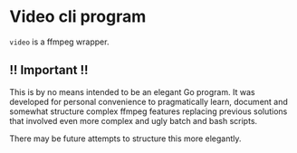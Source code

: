 # Video cli program

`video` is a ffmpeg wrapper.

## !! Important !!

This is by no means intended to be an elegant Go program. It was developed for
personal convenience to pragmatically learn, document and somewhat structure
complex ffmpeg features replacing previous solutions that involved even more
complex and ugly batch and bash scripts.

There may be future attempts to structure this more elegantly.

